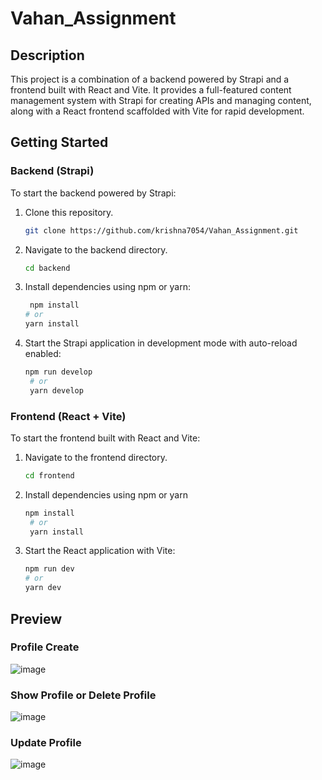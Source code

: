 # Vahan_Assignment

## Description
This project is a combination of a backend powered by Strapi and a frontend built with React and Vite. It provides a full-featured content management system with Strapi for creating APIs and managing content, along with a React frontend scaffolded with Vite for rapid development.

## Getting Started
### Backend (Strapi)
To start the backend powered by Strapi:

1. Clone this repository.
   ```bash
   git clone https://github.com/krishna7054/Vahan_Assignment.git
2. Navigate to the backend directory.
   ```bash
   cd backend
3. Install dependencies using npm or yarn:
      ```bash
       npm install
      # or
      yarn install

4. Start the Strapi application in development mode with auto-reload enabled:
   ```bash
   npm run develop
    # or
    yarn develop

### Frontend (React + Vite)
To start the frontend built with React and Vite:

1. Navigate to the frontend directory.
   ```bash
   cd frontend
2. Install dependencies using npm or yarn
   ```bash
   npm install
    # or
    yarn install
 3. Start the React application with Vite:
    ```bash
    npm run dev
    # or
    yarn dev


## Preview

### Profile Create
  ![image](https://github.com/krishna7054/Vahan_Assignment/assets/102844052/6b8e5271-615a-4ae0-b3fe-7e6c8ac8f61e)

### Show Profile or Delete Profile
![image](https://github.com/krishna7054/Vahan_Assignment/assets/102844052/fb6eabd0-99d5-431a-b6e1-1e74cf41d05a)


### Update Profile
![image](https://github.com/krishna7054/Vahan_Assignment/assets/102844052/d131e4dc-5d1c-4561-9d8e-8f7d38cc82f8)





   
